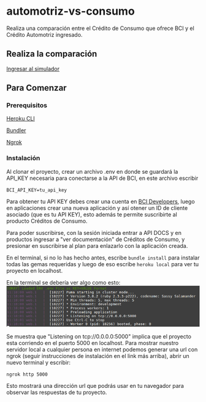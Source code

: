 # automotriz-vs-consumo

Realiza una comparación entre el Crédito de Consumo que ofrece BCI y el Crédito Automotriz ingresado.

## Realiza la comparación

[Ingresar al simulador](https://form-cautomotriz-vs-cconsumo.herokuapp.com/simulacion)


## Para Comenzar

### Prerequisitos

[Heroku CLI](https://devcenter.heroku.com/articles/heroku-cli)

[Bundler](http://bundler.io/)

[Ngrok](https://ngrok.com/download)


### Instalación

Al clonar el proyecto, crear un archivo .env en donde se guardará la API_KEY necesaria para conectarse a la API de BCI, en este archivo escribir

```
BCI_API_KEY=tu_api_key
```

Para obtener tu API KEY debes crear una cuenta en [BCI Developers](https://developers.bci.cl), luego en aplicaciones crear una nueva aplicación y así otener un ID de cliente asociado (que es tu API KEY), esto además te permite suscribirte al producto Créditos de Consumo.

Para poder suscribirse, con la sesión iniciada entrar a API DOCS y en productos ingresar a "ver documentación" de Créditos de Consumo, y presionar en suscribirse al plan para enlazarlo con la aplicación creada.

En el terminal, si no lo has hecho antes, escribe `bundle install` para instalar todas las gemas requeridas y luego de eso escribe `heroku local` para ver tu proyecto en localhost.

En la terminal se debería ver algo como esto:
![heroku](./images/heroku.png)

Se muestra que "Listening on tcp://0.0.0.0:5000" implica que el proyecto esta corriendo en el puerto 5000 en localhost. Para mostrar nuestro servidor local a cualquier persona en internet podemos generar una url con ngrok (seguir instrucciones de instalación en el link más arriba), abrir un nuevo terminal y escribir:

```
ngrok http 5000
```

Esto mostrará una dirección url que podrás usar en tu navegador para observar las respuestas de tu proyecto.
